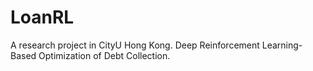 # LoanRL
A research project in CityU Hong Kong. Deep Reinforcement Learning-Based Optimization of Debt Collection.
